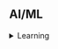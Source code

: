 ## AI/ML
<details>
<summary>Learning</summary>
	
> ### **`Websites`** :
- [Machine Learning for Web Developers (Web ML)](https://www.100daysofnocode.com/start-the-challenge)

</details>

